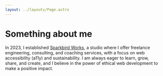 ```yaml
---
layout: ../layouts/Page.astro
---
```


# Something about me

In 2023, I established [Sparkbird Works](https://sparkbird.works), a studio
where I offer freelance engineering, consulting, and coaching services, with a
focus on web accessibility (a11y) and sustainability. I am always eager to
learn, grow, share, and create, and I believe in the power of ethical web
development to make a positive impact.
